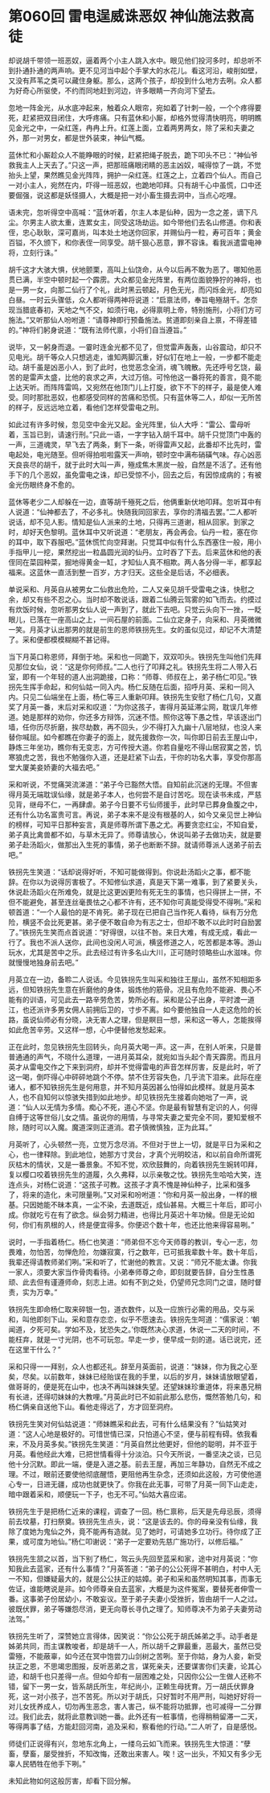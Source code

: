 # 第060回 雷电逞威诛恶奴 神仙施法救高徒

却说胡千带领一班恶奴，逼着两个小主人跳入水中。眼见他们投河多时，却总听不到扑通扑通的两声响。更不见河当中起个手掌大的水花儿。看这河沿，峻削如壁，又没有芦苇之类可以藏住身躯。那么，这两个孩子，却投到什么地方去咧。众人都为好奇心所驱使，不约而同地赶到河边，许多眼睛一齐向河下望去。

忽地一阵金光，从水底冲起来，触着众人眼帘，宛如着了针刺一般，一个个疼得要死，赶紧把双目闭住，大呼疼痛。只有蓝休和小厮，却格外觉得清快明亮，明明瞧见金光之中，一朵红莲，冉冉上升。红莲上面，立着两男两女，除了采和夫妻之外，那一对男女，都是世外装束，神仙气概。

蓝休忙和小厮趁众人不能睁眼的时候，赶紧把绳子脱去，跪下叩头不已：“神仙爷救我主人上天去了。”只这一声，把那班痛眼闭睛的恶主凶奴，喊得惊了一跳，不觉抬头上望，果然瞧见金光阵阵，拥护一朵红莲。红莲之上，立着四个仙人。而自己一对小主人，宛然在内，吓得一班恶奴，也跪地叩拜。只有胡千心中虽慌，口中还要倔强，说这都是妖怪摄人，大概是把一对小畜生摄去洞中，当点心吃哩。

语未完，忽听得空中高喊：“蓝休听着，尔主人本是仙种，因为一念之差，谪下凡尘。尔男主人欲太重，连累女主，同受这场劫运。如今带他们去名山修道。你和表侄，忠心耿耿，深可嘉尚，叫本处土地送你回家，并赐仙丹一粒，寿可百年；黄金百镒，不久颁下，和你表侄一同享受。胡千狠心恶意，罪不容诛。看我派遣雷电神将，立刻行诛。”

胡千这才大骇大惧，伏地颤栗，高叫上仙饶命，从今以后再不敢为恶了。哪知他恶贯已满，半空中顿时起一个霹雳。大众都见金光阵里，有两位面貌狰狞的神将，也是一男一女，向那二仙行了个礼，此时黑云顿起，月色无光，而闪烁金光，却亮如白昼。一时云头骤低，众人都听得两神将说道：“启禀法师，奉旨电殛胡千。怎奈现当腊底春初，天地之气不交，如须行电，必得禀明上帝，特别施刑，小将们方可施法。”又听那仙人吩咐道：“请尊神即行预备施法。贫道即刻亲自上禀，不得差错的。”神将们躬身说道：“既有法师代禀，小将们自当遵旨。”

说毕，又一躬身而退。一霎时连金光都不见了，但觉雷声轰轰，山谷震动，却只不见电光。胡千等众人只想逃走，谁知两脚沉重，好似钉在地上一般，一步都不能走动。胡千虽是凶恶小人，到了此时，也觉恶念全消，魂飞魄散。先还呼号乞饶，最苦的是雷声太盛，比他的哀求之声，大过万倍。可怜他这一番将死的善言，竟不能上达天听。而阵阵雷鸣，又宛然在他顶门儿上打旋，欲下不下的样子，最是使人难受。同时那批恶奴，也都感受同样的苦痛和恐慌。只有蓝休等二人，却似一无所苦的样子，反远远地立着，看他们怎样受雷电之刑。

如此过有许多时候，忽见空中金光又起。金光阵里，仙人大呼：“雷公、雷母听着，玉旨已到，请速行刑。”只此一语，一字字钻入胡千耳中。胡千只觉顶门中轰的一声，三道魂灵，早飞去了两条，剩下一条，听得雷声又起，此番却不比先时，雷电起处，电光随至。但听得拍啦啦露天一声响，顿时空中满布硝磺气味。存心凶恶天良丧尽的胡千，就于此时大叫一声，殛成焦木黑炭一般，自然是不活了。还有他手下的几个恶奴，虽免雷电之诛，却已受惊不小，回去之后，有因惊成病的；有被金光伤眼终身不愈的。

蓝休等老少二人却躲在一边，直等胡千殛死之后，他俩重新伏地叩拜。忽听耳中有人说道：“仙神都去了，不必多礼。快随我同回家去，享你的清福去罢。”二人都听说话，却不见人影。情知是仙人派来的土地，只得再三道谢，相从回家。到家之时，却好天色黎明。蓝休耳中又听说道：“老朋友，再会再会。仙丹一粒，塞在你的耳中，取下吞服吧。”蓝休慌忙向空拜谢。只觉耳中似有什么东西塞住一般，用小手指甲儿一挖，果然挖出一粒晶圆光润的仙丹。立时吞了下去。后来蓝休和他的表侄同在菜园种菜，掘地得黄金一缸，才知仙人真不相欺。两人各分得一半，都享起福来。这蓝休一直活到整一百岁，方才归天。这些全是后话，不必细表。

单说采和、月英自从被男女二仙救出危险，二人又亲见胡千受雷电之诛，快慰之余，却又有些不忍之心。当时却不敢说话，跟着二仙腾云驾雾的如飞而去。约摸过有炊饭时候，忽听那男女仙人说一声到了，就此下去吧。只觉云头向下一挫，一眨眼儿，已落在一座高山之上，一间石屋的前面。二仙立定身子，向采和、月英微微一笑。月英才认出那男的就是前生的恩师铁拐先生。女的虽似见过，却记不大清楚了。采和便都模模糊糊不甚记得。

当下月英口称恩师，拜倒于地。采和也一同跪下，双双叩头。铁拐先生叫他们先拜见那位女仙，说：“这是你何师叔。”二人也行了叩拜之礼。铁拐先生将二人带入石室，即有一个年轻的道人出洞跪接，口称：“师尊、师叔在上，弟子杨仁叩见。”铁拐先生挥手命起，和何仙姑一同入内。杨仁反随在后面，招呼月英、采和一同入内。只见二仙端坐在上面，杨仁等三人重新叩拜。铁拐先生安慰了杨仁几句，又嘉奖了月英一番，末后对采和叹道：“为你这孩子，害得月英延滞尘网，耽误几年修道。她是那样的劝你，你还多方辩饰，沉迷不悟。照你这等下愚之性，早该逐出门墙，任你历尽折磨，挨尽劫数，再不回头，少不得打入九幽十八层地狱，也没人来替你喊屈。如今都瞧在你妻子的面上，就先援救你一次，叫你即日前去王屋山中，静炼三年坐功，瞧你有无变志，方可传授大道。你若自量吃不得山居寂寞之苦，饥寒狼虎之苦，我也不勉强你入道，还是赶紧下山去，干你的功名大事，享受你那高堂大厦美妾娇妻的大福去吧。”

采和听说，不觉痛哭流涕道：“弟子今已豁然大悟。自知前此沉迷的无理。不但害得月英无端耽误仙缘，就是弟子本人，也何尝不是自讨苦吃。现在读书未成，严慈见背，继母不仁，一再肆虐。弟子今日要不亏仙师援手，此时早已葬身鱼腹之中，还有什么功名富贵可言。再说，弟子本来不是没有根基的人，如今又亲见世上神仙的榜样，可知平日那种妄言，真是师尊所谓下愚之尤。再要贪恋红尘，不知自爱，弟子真比禽兽都不如，与草木无异了。师尊请放心，休说叫弟子去做功夫，就是要弟子赴汤蹈火，做那出入生死的事情，弟子也断断不辞。就请师尊派人送弟子前去吧。”

铁拐先生笑道：“话却说得好听，不知可能做得到。你说赴汤蹈火之事，都不能辞。在你以为说得厉害极了。不知修仙求道，真是天下第一难事，到了紧要关头，休说赴汤蹈火在所难免，就是比这更凶更险有死无生的事情，也只得拼上一拼，不但不能避免，甚至连丝毫畏怯之心都不许有，还不知你可真能受得受不得咧。”采和顿首道：“一个人最怕的是不肯死。弟子现在已把自己当作死人看待，纵有万分危险，横竖不会比死更甚。弟子便不敢自命为有志之士，但却不敢不以此时时自励罢了。”铁拐先生笑而点首说道：“好得很，以往不咎。来日大难，有成无成，看此一行了。我也不派人送你，此间也没闲人可派，横竖修道之人，吃苦都是本等。游山玩水，尤其是苦中之乐。此去经过有许多名山大川，正可随时领略些山水滋味。你就慢慢地独身前去吧。”

月英立在一边，备聆二人说话。今见铁拐先生叫采和独往王屋山，虽然不知相距多远，但知铁拐先生意在折磨他的身体，锻炼他的筋骨。况且有危险不能避、畏心不能有的训语，可见此去一路辛劳危苦，势所必有。采和是公子出身，平时渡一道江，也还派许多男女佣人前拥后卫的，寸步不离。如今要他独自一人走这危险的长路，虽说仙师必有分晓，决无害人之理，但是瞑目一想，采和这一等人，怎能挨得如此危苦辛劳。又这样一想，心中便替他发愁起来。

正在此时，忽见铁拐先生回转头，向月英大喝一声。这一声，在别人听来，只是普普通通的声气，不晓什么道理，一进月英耳朵，就宛如当头起个青天霹雳。而且月英才从雷电交作之下来到洞府，却并不觉得雷电的声音怎样厉害，反是此时，听了这一喝，倒吓得心中砰砰地跳个不停。禁不住芳容失色，几乎流下泪来。此际在座诸人，都不知铁拐先生是何用意，并不知月英因甚么怕得如此模样。就是月英本人，也不自知何以惊骇失措到如此地步。却见铁拐先生接着向她咄了一声，说道：“仙人以无情为多情。痴心不死，道心不坚。你是最有智慧有定识的人，何得自缚于这等世俗儿女之情。虽说你的用情，与寻常夫妻之爱完全不同，要知爱根不除，随时可以入魔。魔道深则正道消。君子慎微慎独，正为此耳。”

月英听了，心头顿然一亮，立觉万念尽消。不但对于世上一切，就是平日为采和之心，也一律释除。到此地位，她那方寸灵台，才真个光明皎洁，和以前自命所谓死灰枯木的情状，又是一番景象。不知不觉，欢欣鼓舞的，向着铁拐先生婉转叩拜，复以樱口咬着铁拐先生的道履，久久弗释，以示亲敬之忱。铁拐先生哈哈大笑，连连点头，对杨仁说道：“这孩子可教。这孩子才真不愧是神仙种子，比采和强多了，将来的造化，未可限量咧。”又对采和吩咐道：“你和月英一般出身，一样的根基。只因她能不昧本真，一尘不染，去道既近，成仙甚易。大概三十年后，即可小成。你就吃亏在有了欲念。纵会努力精进，也得比月英迟十年功候。但是无论如何，你们有夙根的人，终是便宜得多。你便迟个数十年，也还比他来得容易咧。”

说时，一手指着杨仁。杨仁也笑道：“师弟但不忘今天师尊的教训，专心一志，勿畏难，勿怕苦，勿惮危险，勿嫌寂寞，行之数年，已可抵我辈数十年。数十年后，我辈还得请教师弟们咧。”采和听了，忙谢他的教言。又说：“师兄不能太谦。你我一家人，须要大家当作骨肉看待。小弟奉师尊之命，即刻就要告辞，自分生性愚顽、此去但有谨遵师命，刻志上进。如有不到之处，仍望师兄念同门之谊，随时督责，实为万幸。”

铁拐先生即命杨仁取来碎银一包，道衣数件，以及一应旅行必需的用品，交与采和，叫他即刻下山。采和意存恋恋，似乎不愿速去。铁拐先生呵道：“儒家说：‘朝闻道，夕死可矣。学如不及，犹恐失之。’你既然决心求道，休说一二天的时间，不能枉弃，就是一寸光阴，也不可玩忽。早走一步，便早成一刻的道。话已说完，还在这里干什么？”

采和只得一一拜别，众人也都还礼。辞至月英面前，说道：“妹妹，你为我之心至矣，尽矣。以前数年，妹妹已经贻误在我的手里，以后的岁月，妹妹请放眼望着，做哥哥的，便是死在山中，也决不再叫妹妹失望。还望妹妹珍重道体，将来愚兄稍有长进，还得叨妹妹的大教哩。”月英此时已不如前此那么悲伤，慨然答勉几句，和杨仁俩亲自送他下山。看他走得远了，方才回至洞府。

铁拐先生笑对何仙姑说道：“师妹瞧采和此去，可有什么结果没有？”仙姑笑对道：“这人心地是极好的。可惜世情已深，只怕道心不坚，便与前程有碍。依我看来，不及月英多矣。”铁拐先生笑道：“月英自然比他更好，但他的聪明，并不亚于月英。看他经此大难，已把世情看得十分淡泊。只今天所说，一番坚决之谈，已见他十分沉默。即此一端，便是入道之基。前去王屋，再加三年静功，自然无不成之理。不过，眼前还要使他彻底醒悟，更阻他再生杂念，还须如此这般，方可使他道心专一，日进无疆，成功也就更快了。你我在此无事，可带了月英一同下山走走，暗中跟着采和，顺便玩一下子，也无不可。”仙姑大喜应诺。

铁拐先生于是把杨仁近来的课程，调查了一回。杨仁禀称，后天是先母忌辰，须得前去坟墓，打扫祭奠。铁拐先生点头，说：“这是该去的。你的母亲没有仙缘，我除了度她为鬼仙之外，竟不能再有造就。见了她时，可请她多立功行。待你成了正果，或可度为地仙。”杨仁叩谢说：“弟子一定要劝先慈广施功行，以修后福。”

铁拐先生颔之以首，当下别了杨仁，驾云头先回至蓝采和家，途中对月英说：“你知我此去蓝家，还有什么事情？”月英答道：“弟子的公公死得不甚明白，村中人无一不知，但嫌疑最大的，就是公公扶正的姑嫜。弟子和采和虽然明知其事，而事无佐证，谁能瞎说是非。如今师尊亲自去蓝家，大概是为这件冤案，要替死者伸雪一番。这事弟子份居幼小，不敢妄议。至于弟子夫妻小受挫折，皆由胡千一人之过。彼既伏罪，弟子等嫌怨尽消，更无向尊长寻仇之理了。知师尊决不为弟子夫妻劳动法驾。”

铁拐先生听了，深赞她立言得体，因笑说：“你公公死于胡氏姊弟之手。动手者是姊弟共同，而主谋教唆者，却是胡千一人，所以胡千之罪最重，恶最大，虽然已受雷殛，不能蔽辜，如今还在冥中饱尝刀山剑树之苦咧。至于你姑，身为人妾，新受扶正之恩，不思竭忠图报，反听恶弟之言，谋死亲夫，还要谋害你们夫妻，论其心迹，和胡千也只差得一点。但如今却有一层困难之处，只因你公公一生做人还称不错，留下一男一女，皆系胡氏所生，年纪尚小，正赖生母抚育。万一胡氏伏罪身死，这一对小孩子，岂不苦死。所以对于胡氏，只好暂时不用严刑，叫她好好将一对儿女抚养成人，切勿再生恶念，害人害己，纵不能将功抵罪，也可减得一二分罪过。我们此去，就将此意教训她一番。此外还有一桩事情，也得稍稍留滞一二天，等得两事了结，方能赶回河南，追及采和，察看他的行动。”二人听了，自是感悦。

师徒们正说得有兴，忽地东北角上，一缕乌云如飞而来。铁拐先生大惊道：“孽畜，孽畜，屡受挫折，不知改悔，还敢出来害人。唉！这一出头，不知又有多少无辜人民牺牲在他手下咧。”

未知此物如何这般厉害，却看下回分解。
